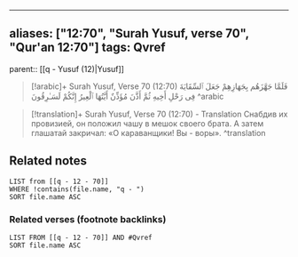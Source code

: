 
---
aliases: ["12:70", "Surah Yusuf, verse 70", "Qur'an 12:70"]
tags: Qvref
---

parent:: [[q - Yusuf (12)|Yusuf]]

> [!arabic]+ Surah Yusuf, Verse 70 (12:70)
> <span class="quran-arabic">فَلَمَّا جَهَّزَهُم بِجَهَازِهِمْ جَعَلَ ٱلسِّقَايَةَ فِى رَحْلِ أَخِيهِ ثُمَّ أَذَّنَ مُؤَذِّنٌ أَيَّتُهَا ٱلْعِيرُ إِنَّكُمْ لَسَـٰرِقُونَ</span>
^arabic

> [!translation]+ Surah Yusuf, Verse 70 (12:70) - Translation
> Снабдив их провизией, он положил чашу в мешок своего брата. А затем глашатай закричал: «О караванщики! Вы - воры».
^translation



## Related notes
```dataview
LIST from [[q - 12 - 70]]
WHERE !contains(file.name, "q - ")
SORT file.name ASC
```

### Related verses (footnote backlinks)
```dataview
LIST FROM [[q - 12 - 70]] AND #Qvref
SORT file.name ASC
```

